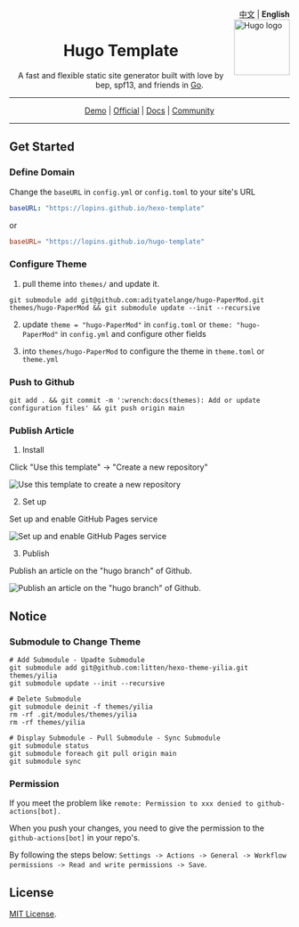 <div align="right">
   <a href="README_CN.md">中文</a> | <strong>English</strong>
</div>

<img src="https://cdn.fosstodon.org/accounts/avatars/111/137/925/464/599/407/original/5a723b0c04db75a8.png" alt="Hugo logo" width="100" height="100" align="right" />

<div align="center">

<h1> Hugo Template </h1>

<p>A fast and flexible static site generator built with love by bep, spf13, and friends in <a href="https://go.dev/">Go</a>.</p>

</div>

<hr/>

<div align="center">
<a href="https://themes.gohugo.io">Demo</a> | 
<a href="https://gohugo.io">Official</a> | 
<a href="https://gohugo.io/documentation/">Docs</a> | 
<a href="https://discourse.gohugo.io">Community</a>
</div>

<hr/>

## Get Started

### Define Domain

Change the `baseURL` in `config.yml` or `config.toml` to your site's URL

```yml
baseURL: "https://lopins.github.io/hexo-template"
```

or 

```toml
baseURL= "https://lopins.github.io/hugo-template"
```

### Configure Theme

1. pull theme into `themes/` and update it.

`git submodule add git@github.com:adityatelange/hugo-PaperMod.git themes/hugo-PaperMod && git submodule update --init --recursive`

2. update `theme = "hugo-PaperMod"` in `config.toml` or `theme: "hugo-PaperMod"` in `config.yml` and configure other fields

3. into  `themes/hugo-PaperMod` to configure the theme in `theme.toml` or `theme.yml`

### Push to Github

`git add . && git commit -m ':wrench:docs(themes): Add or update configuration files' && git push origin main`

### Publish Article

1. Install

Click "Use this template" -> "Create a new repository"

![Use this template to create a new repository](https://github.com/user-attachments/assets/5e9a2358-4402-4dc8-be82-441dac86f4e3)

2. Set up

Set up and enable GitHub Pages service

![Set up and enable GitHub Pages service](https://github.com/user-attachments/assets/001b6c80-f4d7-40a9-92fe-ef1c5112dccb)

3. Publish

Publish an article on the "hugo branch" of Github.

![Publish an article on the "hugo branch" of Github.](https://github.com/user-attachments/assets/416a223a-837b-42d0-910e-0cb55e3ea284)

## Notice

### **Submodule** to Change Theme

```
# Add Submodule - Upadte Submodule
git submodule add git@github.com:litten/hexo-theme-yilia.git themes/yilia
git submodule update --init --recursive

# Delete Submodule
git submodule deinit -f themes/yilia
rm -rf .git/modules/themes/yilia
rm -rf themes/yilia

# Display Submodule - Pull Submodule - Sync Submodule
git submodule status
git submodule foreach git pull origin main
git submodule sync
```

### Permission

If you meet the problem like `remote: Permission to xxx denied to github-actions[bot].` 

When you push your changes, you need to give the permission to the `github-actions[bot]` in your repo's.

By following the steps below: `Settings -> Actions -> General -> Workflow permissions -> Read and write permissions -> Save`.

## License

[MIT License](LICENSE).